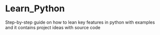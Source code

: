 # Learn_Python
Step-by-step guide on how to lean key features in python with examples and it contains project ideas with source code
